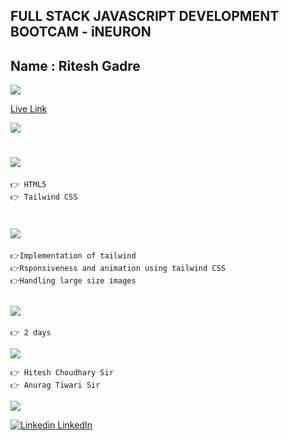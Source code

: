 ## FULL STACK JAVASCRIPT DEVELOPMENT BOOTCAM - iNEURON

## Name : Ritesh Gadre

![](https://img.shields.io/badge/Rode%20Clone-Deployed-green)

[Live Link](https://ritesh-dance-landing-page.netlify.app/)

![](./ss/Screenshot%20-%20Rode%20Clone%20-%20127.0.0.1.png)


# ![](https://img.shields.io/badge/-Technologies%20Used-blue)
```
👉 HTML5
👉 Tailwind CSS
```

# ![](https://img.shields.io/badge/-Learnings-orange)

```
👉Implementation of tailwind
👉Rsponsiveness and animation using tailwind CSS
👉Handling large size images
```

## ![](https://img.shields.io/badge/-Time%20Taken-orange)
```
👉 2 days
```

![](https://img.shields.io/badge/-Speacial%20Thanks-orange)
```
👉 Hitesh Choudhary Sir
👉 Anurag Tiwari Sir
```

![](https://img.shields.io/badge/-Connect%20with%20me-blue)

[![Linkedin](https://i.stack.imgur.com/gVE0j.png) LinkedIn](https://www.linkedin.com/in/ritesh-gadre-80a0a9188/)
